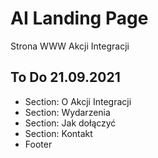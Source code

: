 # AI Landing Page
Strona WWW Akcji Integracji
## To Do 21.09.2021
* Section: O Akcji Integracji
* Section: Wydarzenia
* Section: Jak dołączyć
* Section: Kontakt
* Footer
